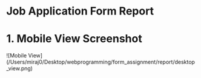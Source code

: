 # Job Application Form Report

# 1. Mobile View Screenshot

![Mobile View] (/Users/miraj0/Desktop/webprogramming/form_assignment/report/desktop_view.png)

